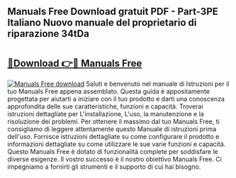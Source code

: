 ## Manuals Free Download gratuit PDF - Part-3PE Italiano Nuovo manuale del proprietario di riparazione 34tDa

# <h2><a href="http://dfdadkf.blite.top/?on=Manuals+Free">🔗Download 👉🔴 Manuals Free</a></h2>

[![Manuals Free download](https://i.imgur.com/lujVjoI.png)](http://dfdadkf.blite.top/?on=Manuals+Free)
Saluti e benvenuto nel manuale di Istruzioni per il tuo Manuals Free appena assemblato. Questa guida è appositamente progettata per aiutarti a iniziare con il tuo prodotto e darti una conoscenza approfondita delle sue caratteristiche, funzioni e capacità. Troverai istruzioni dettagliate per L'installazione, L'uso, la manutenzione e la risoluzione dei problemi. Per ottenere il massimo dal tuo Manuals Free, ti consigliamo di leggere attentamente questo Manuale di istruzioni prima dell'uso. Fornisce istruzioni dettagliate su come configurare il prodotto e informazioni dettagliate su come utilizzare le sue varie funzioni e capacità. Questo Manuals Free è dotato di funzionalità complete per soddisfare le diverse esigenze. Il vostro successo è il nostro obiettivo Manuals Free. Ci impegniamo a fornirti gli strumenti e il supporto di cui hai bisogno.
